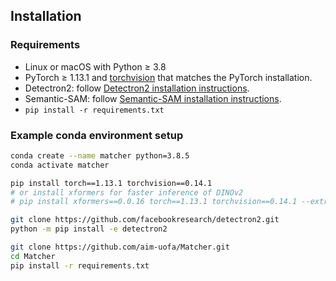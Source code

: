 ## Installation

### Requirements
- Linux or macOS with Python ≥ 3.8
- PyTorch ≥ 1.13.1 and [torchvision](https://github.com/pytorch/vision/) that matches the PyTorch installation.
- Detectron2: follow [Detectron2 installation instructions](https://detectron2.readthedocs.io/tutorials/install.html).
- Semantic-SAM: follow [Semantic-SAM installation instructions](https://github.com/UX-Decoder/Semantic-SAM).
- `pip install -r requirements.txt`


### Example conda environment setup
```bash
conda create --name matcher python=3.8.5
conda activate matcher

pip install torch==1.13.1 torchvision==0.14.1
# or install xformers for faster inference of DINOv2
# pip install xformers==0.0.16 torch==1.13.1 torchvision==0.14.1 --extra-index-url https://download.pytorch.org/whl/cu117

git clone https://github.com/facebookresearch/detectron2.git
python -m pip install -e detectron2

git clone https://github.com/aim-uofa/Matcher.git
cd Matcher
pip install -r requirements.txt
```



